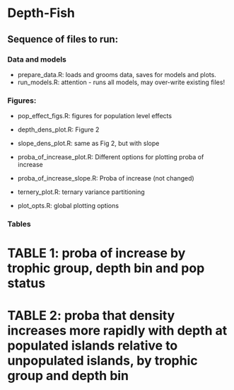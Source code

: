 # Depth-Fish
## Sequence of files to run:

 ### Data and models 
 - prepare_data.R: loads and grooms data, saves for models and plots.
 - run_models.R: attention - runs all models, may over-write existing files!
 
 ### Figures:
 - pop_effect_figs.R: figures for population level effects
 - depth_dens_plot.R: Figure 2
 - slope_dens_plot.R: same as Fig 2, but with slope
 - proba_of_increase_plot.R: Different options for plotting proba of increase
 - proba_of_increase_slope.R: Proba of increase (not changed)
 - ternery_plot.R: ternary variance partitioning
 
 - plot_opts.R: global plotting options
 
 ### Tables
 
 # TABLE 1: proba of increase by trophic group, depth bin and pop status
 # TABLE 2: proba that density increases more rapidly with depth at populated islands relative to unpopulated islands, by trophic group and depth bin
